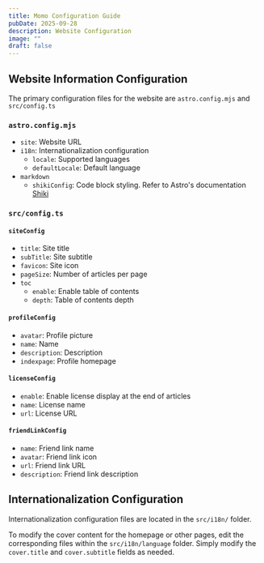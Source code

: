 ```yaml
---
title: Momo Configuration Guide
pubDate: 2025-09-28
description: Website Configuration
image: ""
draft: false
---
```


## Website Information Configuration

The primary configuration files for the website are `astro.config.mjs` and `src/config.ts`

### `astro.config.mjs`

* `site`: Website URL
* `i18n`: Internationalization configuration
    * `locale`: Supported languages
    * `defaultLocale`: Default language
* `markdown`
    * `shikiConfig`: Code block styling. Refer to Astro's documentation [Shiki](https://docs.astro.build/en/guides/syntax-highlighting/#setting-a-default-shiki-theme)

### `src/config.ts`

#### `siteConfig`

* `title`: Site title
* `subTitle`: Site subtitle
* `favicon`: Site icon
* `pageSize`: Number of articles per page
* `toc`
    * `enable`: Enable table of contents
    * `depth`: Table of contents depth

#### `profileConfig`

* `avatar`: Profile picture
* `name`: Name
* `description`: Description
* `indexpage`: Profile homepage

#### `licenseConfig`

* `enable`: Enable license display at the end of articles
* `name`: License name
* `url`: License URL

#### `friendLinkConfig`

* `name`: Friend link name
* `avatar`: Friend link icon
* `url`: Friend link URL
* `description`: Friend link description

## Internationalization Configuration

Internationalization configuration files are located in the `src/i18n/` folder.

To modify the cover content for the homepage or other pages, edit the corresponding files within the `src/i18n/language` folder. Simply modify the `cover.title` and `cover.subtitle` fields as needed.